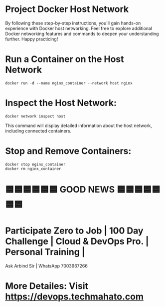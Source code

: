 # Project Docker Host Network
By following these step-by-step instructions, you'll gain hands-on experience with Docker host networking. Feel free to explore additional Docker networking features and commands to deepen your understanding further. Happy practicing!

# Run a Container on the Host Network
    docker run -d --name nginx_container --network host nginx

# Inspect the Host Network:
    docker network inspect host
This command will display detailed information about the host network, including connected containers.

# Stop and Remove Containers:
    docker stop nginx_container
    docker rm nginx_container

# 🟦🟦🟦🟦🟦🟦 GOOD NEWS 🟦🟦🟦🟦🟦🟦🟦

# Participate Zero to Job | 100 Day Challenge | Cloud & DevOps Pro. | Personal Training |
Ask Arbind Sir | WhatsApp 7003967266
# More Detailes: Visit https://devops.techmahato.com

